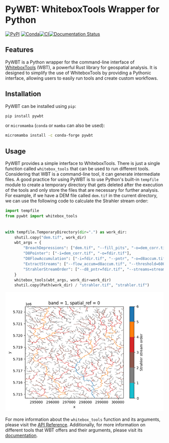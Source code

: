 # PyWBT: WhiteboxTools Wrapper for Python

[![PyPI](https://img.shields.io/pypi/v/pywbt)](https://pypi.org/project/pywbt/)
[![Conda](https://img.shields.io/conda/vn/conda-forge/pywbt)](https://anaconda.org/conda-forge/pywbt)[![CI](https://github.com/cheginit/pywbt/actions/workflows/test.yml/badge.svg)](https://github.com/cheginit/pywbt/actions/workflows/test.yml)[![Documentation Status](https://readthedocs.org/projects/pywbt/badge/?version=latest)](https://pywbt.readthedocs.io/en/latest/?badge=latest)

## Features

PyWBT is a Python wrapper for the command-line interface of
[WhiteboxTools](https://www.whiteboxgeo.com/) (WBT),
a powerful Rust library for geospatial analysis. It is designed to simplify the use of WhiteboxTools by providing a Pythonic interface, allowing users to easily
run tools and create custom workflows.

## Installation

PyWBT can be installed using `pip`:

```bash
pip install pywbt
```

or `micromamba` (`conda` or `mamba` can also be used):

```bash
micromamba install -c conda-forge pywbt
```

## Usage

PyWBT provides a simple interface to WhiteboxTools. There is just a single
function called `whitebox_tools` that can be used to run different tools.
Considering that WBT is a command-line tool, it can generate intermediate files.
A good practice for using PyWBT is to use Python's built-in `tempfile` module to
create a temporary directory that gets deleted after the execution of the tools and
only store the files that are necessary for further analysis. For example, if we
have a DEM file called `dem.tif` in the current directory, we can use the following
code to calculate the Strahler stream order:

```python
import tempfile
from pywbt import whitebox_tools


with tempfile.TemporaryDirectory(dir=".") as work_dir:
    shutil.copy("dem.tif", work_dir)
    wbt_args = {
        "BreachDepressions": ["dem.tif", "--fill_pits", "-o=dem_corr.tif"],
        "D8Pointer": ["-i=dem_corr.tif", "-o=fdir.tif"],
        "D8FlowAccumulation": ["-i=fdir.tif", "--pntr", "-o=d8accum.tif"],
        "ExtractStreams": ["--flow_accum=d8accum.tif", "--threshold=600.0", "-o=streams.tif"],
        "StrahlerStreamOrder": ["--d8_pntr=fdir.tif", "--streams=streams.tif", "-o=strahler.tif"],
    }
    whitebox_tools(wbt_args, work_dir=work_dir)
    shutil.copy(Path(work_dir) / "strahler.tif", "strahler.tif")
```

![straher](https://raw.githubusercontent.com/cheginit/pywbt/main/docs/examples/stream_order.png)

For more information about the `whitebox_tools` function and its arguments, please
visit the [API Reference](https://pywbt.readthedocs.io/en/latest/reference/#pywbt.pywbt.whitebox_tools).
Additionally, for more information on different tools that WBT offers and their
arguments, please visit its
[documentation](https://www.whiteboxgeo.com/manual/wbt_book/).
